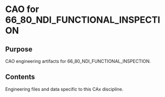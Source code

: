 # CAO for 66_80_NDI_FUNCTIONAL_INSPECTION

## Purpose
CAO engineering artifacts for 66_80_NDI_FUNCTIONAL_INSPECTION.

## Contents
Engineering files and data specific to this CAx discipline.
